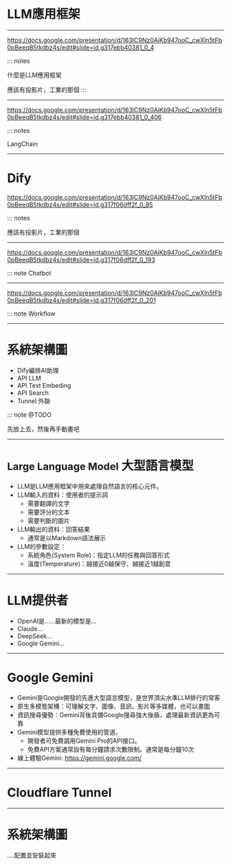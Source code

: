 # LLM應用框架

----

https://docs.google.com/presentation/d/163lC9Nz0AiKb947ooC_cwXln5tFb0pBeeqB5tkdbz4s/edit#slide=id.g317ebb40381_0_4

::: notes

什麼是LLM應用框架

應該有投影片，工業的那個
:::

----

https://docs.google.com/presentation/d/163lC9Nz0AiKb947ooC_cwXln5tFb0pBeeqB5tkdbz4s/edit#slide=id.g317ebb40381_0_406

::: notes

LangChain

----

# Dify

https://docs.google.com/presentation/d/163lC9Nz0AiKb947ooC_cwXln5tFb0pBeeqB5tkdbz4s/edit#slide=id.g317f06dff2f_0_85

::: notes

應該有投影片，工業的那個

----

https://docs.google.com/presentation/d/163lC9Nz0AiKb947ooC_cwXln5tFb0pBeeqB5tkdbz4s/edit#slide=id.g317f06dff2f_0_193

::: note Chatbot

----

https://docs.google.com/presentation/d/163lC9Nz0AiKb947ooC_cwXln5tFb0pBeeqB5tkdbz4s/edit#slide=id.g317f06dff2f_0_201

::: note Workflow

----

# 系統架構圖

- Dify編排AI助理
- API LLM
- API Text Embeding
- API Search
- Tunnel 外聯

::: note @TODO

先放上去，然後再手動畫吧

----

# <small>Large Language Model</small> 大型語言模型

- LLM是LLM應用框架中用來處理自然語言的核心元件。
- LLM輸入的資料：使用者的提示詞
  - 需要翻譯的文字
  - 需要評分的文本
  - 需要判斷的圖片
- LLM輸出的資料：回答結果
  - 通常是以Markdown語法展示
- LLM的參數設定：
  - 系統角色(System Role)：指定LLM的任務與回答形式
  - 溫度(Temperature)：越接近0越保守、越接近1越創意

----

# LLM提供者

- OpenAI是......最新的模型是...
- Claude...
- DeepSeek...
- Google Gemini...

----

# Google Gemini

- Gemini是Google開發的先進大型語言模型，是世界頂尖水準LLM排行的常客
- 原生多模態架構：可理解文字、圖像、音訊、影片等多媒體，也可以畫圖
- 資訊搜尋優勢：Gemini背後具備Google搜尋強大後盾，處理最新資訊更為可靠
- Gemini模型提供多種免費使用的管道。
  - 開發者可免費調用Gemini Pro的API接口。
  - 免費API方案通常設有每分鐘請求次數限制。通常是每分鐘10次
- 線上體驗Gemini: https://gemini.google.com/

----

# Cloudflare Tunnel



----

# 系統架構圖

....配置並安裝起來

